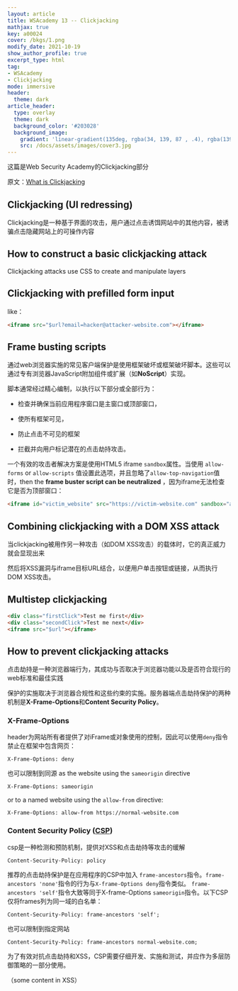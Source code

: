 ```yaml
---
layout: article
title: WSAcademy 13 -- Clickjacking
mathjax: true
key: a00024
cover: /bkgs/1.png
modify_date: 2021-10-19
show_author_profile: true
excerpt_type: html
tag: 
- WSAcademy
- Clickjacking
mode: immersive
header:
  theme: dark
article_header:
  type: overlay
  theme: dark
  background_color: '#203028'
  background_image:
    gradient: 'linear-gradient(135deg, rgba(34, 139, 87 , .4), rgba(139, 34, 139, .4))'
    src: /docs/assets/images/cover3.jpg
---
```


这篇是Web Security Academy的Clickjacking部分<!--more-->

原文：[What is Clickjacking](https://portswigger.net/web-security/csrf)

## Clickjacking (UI redressing)

Clickjacking是一种基于界面的攻击，用户通过点击诱饵网站中的其他内容，被诱骗点击隐藏网站上的可操作内容

## How to construct a basic clickjacking attack

Clickjacking attacks use CSS to create and manipulate layers

## Clickjacking with prefilled form input

like：

```html
<iframe src="$url?email=hacker@attacker-website.com"></iframe>
```

## Frame busting scripts

通过web浏览器实施的常见客户端保护是使用框架破坏或框架破坏脚本。这些可以通过专有浏览器JavaScript附加组件或扩展（如**NoScript**）实现。

脚本通常经过精心编制，以执行以下部分或全部行为：

- 检查并确保当前应用程序窗口是主窗口或顶部窗口，

- 使所有框架可见，

- 防止点击不可见的框架

- 拦截并向用户标记潜在的点击劫持攻击。

一个有效的攻击者解决方案是使用HTML5 iframe `sandbox`属性。当使用 `allow-forms` or `allow-scripts` 值设置此选项，并且忽略了`allow-top-navigation`值时，then the  **frame buster script can be neutralized** ，因为iframe无法检查它是否为顶部窗口：

```html
<iframe id="victim_website" src="https://victim-website.com" sandbox="allow-forms"></iframe>
```

## Combining clickjacking with a DOM XSS attack

当clickjacking被用作另一种攻击（如DOM XSS攻击）的载体时，它的真正威力就会显现出来

然后将XSS漏洞与iframe目标URL结合，以便用户单击按钮或链接，从而执行DOM XSS攻击。

## Multistep clickjacking

```html
<div class="firstClick">Test me first</div>
<div class="secondClick">Test me next</div>
<iframe src="$url"></iframe>
```

## How to prevent clickjacking attacks

点击劫持是一种浏览器端行为，其成功与否取决于浏览器功能以及是否符合现行的web标准和最佳实践

保护的实施取决于浏览器合规性和这些约束的实施。服务器端点击劫持保护的两种机制是**X-Frame-Options**和**Content Security Policy**。

### X-Frame-Options

header为网站所有者提供了对iFrame或对象使用的控制，因此可以使用`deny`指令禁止在框架中包含网页：

`X-Frame-Options: deny`

也可以限制到同源 as the website using the `sameorigin` directive

`X-Frame-Options: sameorigin`

or to a named website using the `allow-from` directive:

`X-Frame-Options: allow-from https://normal-website.com`

### Content Security Policy ([CSP](https://portswigger.net/web-security/cross-site-scripting/content-security-policy))

csp是一种检测和预防机制，提供对XSS和点击劫持等攻击的缓解

`Content-Security-Policy: policy`

推荐的点击劫持保护是在应用程序的CSP中加入 `frame-ancestors`指令。`frame-ancestors 'none'`指令的行为与`X-frame-Options deny`指令类似。 `frame-ancestors 'self'`指令大致等同于X-frame-Options `sameorigin`指令。以下CSP仅将frames列为同一域的白名单：

`Content-Security-Policy: frame-ancestors 'self';`

也可以限制到指定网站

`Content-Security-Policy: frame-ancestors normal-website.com;`

为了有效对抗点击劫持和XSS，CSP需要仔细开发、实施和测试，并应作为多层防御策略的一部分使用。



（some content in XSS）

